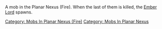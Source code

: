 A mob in the Planar Nexus (Fire). When the last of them is killed, the
[Ember Lord](Ember_Lord "wikilink") spawns.

[Category: Mobs In Planar Nexus
(Fire)](Category:_Mobs_In_Planar_Nexus_(Fire) "wikilink") [Category:
Mobs In Planar Nexus](Category:_Mobs_In_Planar_Nexus "wikilink")

